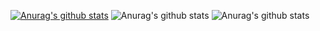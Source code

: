 [![Anurag's github stats](https://github-readme-stats.vercel.app/api?username=BrunaDanielle)](https://github.com/anuraghazra/github-readme-stats)
![Anurag's github stats](https://github-readme-stats.vercel.app/api?username=BrunaDanielle&show_icons=true)
![Anurag's github stats](https://github-readme-stats.vercel.app/api?username=BrunaDanielle&show_icons=true&theme=radical)

<!--
**BrunaDanielle/BrunaDanielle** is a ✨ _special_ ✨ repository because its `README.md` (this file) appears on your GitHub profile.

Here are some ideas to get you started:

- 🔭 I’m currently working on ...
- 🌱 I’m currently learning ...
- 👯 I’m looking to collaborate on ...
- 🤔 I’m looking for help with ...
- 💬 Ask me about ...
- 📫 How to reach me: ...
- 😄 Pronouns: ...
- ⚡ Fun fact: ...
-->
